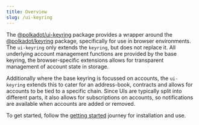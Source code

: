 ```yaml
---
title: Overview
slug: /ui-keyring
---
```


The [@polkadot/ui-keyring](https://www.npmjs.com/package/@polkadot/ui-keyring) package provides a wrapper around the [@polkadot/keyring](https://www.npmjs.com/package/@polkadot/keyring) package, specifically for use in browser environments. The `ui-keyring` only extends the `keyring`, but does not replace it. All underlying account management functions are provided by the base keyring, the browser-specific extensions allows for transparent management of account state in storage.

Additionally where the base keyring is focussed on accounts, the `ui-keyring` extends this to cater for an address-book, contracts and allows for accounts to be tied to a specific chain. Since UIs are typically split into different parts, it also allows for subscriptions on accounts, so notifications are available when accounts are added or removed.

To get started, follow the [getting started](start/intro.md) journey for installation and use.
